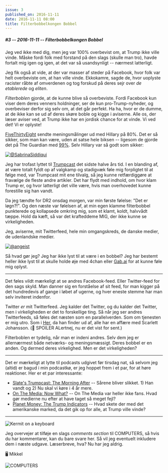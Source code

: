 ```yaml
---
issue: 3
published_on: 2016-11-11
date: 2016-11-11 08:00
title: Filterbobbelkongen Bobbel
---
```


##### #3 -- 2016-11-11 -- Filterbobbelkongen Bobbel

Jeg ved ikke med dig, men jeg var 100% overbevist om, at Trump ikke ville vinde. Måske fordi folk med forstand på den slags (skulle man tro), havde fortalt mig igen og igen, at det var så usandsynligt -- nærmest latterligt.

Jeg fik også at vide, at der var masser af steder på Facebook, hvor folk var helt overbeviste om, at han ville vinde. Ekkokamre, sagde de, hvor uoplyste racister råbte af omverdenen og tog forskud på deres sejr over _de etablerede_ og _eliten_.

_Filterboblen_ gjorde, at de kunne blive så overbeviste. Fordi Facebook kun viser dem deres venners holdninger, ser de kun pro-Trump-nyheder, og overbeviser derfor sig selv om, at det går perfekt. Ha ha, hvor er de dumme, at de ikke kan se ud af deres skøre boble og kigge i aviserne. Alle os, der læser aviser ved, at Trump ikke har en jordisk chance for at vinde. Vi ved det! Vi er oplyste!

[FiveThirtyEight](http://fivethirtyeight.com) sendte meningsmålinger ud med Hillary på 80%. Det er så sikker, som man kan være, uden at satse hele biksen -- ligesom de gjorde det på The Guardian med [99%][guardian]. Selv Hillary var så godt som sikker:

<a href='https://twitter.com/SabrinaSiddiqui/status/796445011218939904'><img src='https://s3.brnbw.com/Screen-Shot-2016-11-10-09-26-23-am4kw5iwpv.png' alt='@SabrinaSiddiqui' width={500} /></a>

Jeg har trofast lyttet til [Trumpcast][trumpcast] det sidste halve års tid. I en blanding af, at være totalt fyldt op af valgkamp og stadigvæk føle mig forpligtet til at følge med, var Trumpcast mit ene tilvalg, så jeg kunne retfærdiggøre at fravælge de fleste andre artikler. Det har flydt med indhold, om hvor klam Trump er, og hvor latterligt det ville være, hvis man overhovedet kunne forestille sig han vandt.

Da jeg tændte for DR2 onsdag morgen, var min første følelse: "Det er løgn?!". Og den næste var følelsen af, at min egen klamme filterbobbel punkterede og kollapsede omkring mig, som et klamt, koldt, halvvådt tæppe. Hold da kæft, så var det krafteddeme MIG, der ikke kunne se virkeligheden.

Jeg, aviserne, mit Twitterfeed, hele min omgangskreds, de danske medier, de udenlandske medier.

<a href='https://twitter.com/angeist/status/796443929789005824'><img src='https://s3.brnbw.com/Screen-Shot-2016-11-10-09-44-16-cNdyaoCNNi.png' alt='@angeist' width={500} /></a>

Så hvad gør jeg? Jeg har ikke lyst til at være i en bobbel? Jeg har bestemt heller ikke lyst til at skulle holde øje med 4chan eller [Gab.ai][gab] for at kunne føle mig oplyst.

---

Det føles vildt mærkeligt at se andres Facebook-feed. Eller Twitter-feed for den sags skyld. Man danner sig en forståelse af sit feed, for man kigger på det hundredevis af gange i løbet af ugerne, og hver eneste stemme har man selv inviteret indenfor.

Twitter _er_ mit Twitterfeed. Jeg kalder det Twitter, og du kalder det Twitter, men i virkeligheden er det to forskellige ting. Så når jeg ser andres Twitterfeeds, så føles det næsten som en parallelverden. Som om tjenesten er mig utro. Som i [Her][her], da han finder ud af, alle har en affære med Scarlett Johansson. (📯 SPOILER ALertnej, nu er det vist for sent.)

Filterboblen er tydelig, når man er indeni andres. Selv dem jeg er allernærmest både netværks- og meningsmæssigt. Deres bobbel er en anden. Og dermed deres virkelighed. Men er det virkeligheden?

---

Det er mærkeligt at lytte til podcasts udgivet før tirsdag nat, så selvom jeg (altid) er bagud i min podcastkø, er jeg hoppet frem i et par, for at høre reaktioner. Her er et par interessante:

- [Slate's Trumpcast: The Morning After](https://overcast.fm/+GPM8ydYtM) -- Sårene bliver slikket. 1) Han vandt og 2) Nu skal vi køre i 4 år mere.
- [On The Media: Now What?](https://overcast.fm/+FpphUw8) -- On The Media var heller ikke fans. Hvad gør medierne nu efter at have taget så meget fejl?
- [Planet Money: The Trump Indicators](https://overcast.fm/+BP58jq2M4) -- Hvad skete der med det amerikanske marked, da det gik op for alle, at Trump ville vinde?

---

<img src='https://s3.brnbw.com/kermit-on-a-keyboard-As9RWop85n.gif' alt='Kermit on a keyboard' width={350} />

Jeg overvejer at tilføje en slags _comments section_ til COMPUTERS, så hvis du har kommentarer, kan du bare svare her. Så vil jeg eventuelt inkludere dem i næste udgave. Læserbreve, hva? Nu har jeg aldrig.

🖥 Mikkel

<img src="https://s3.brnbw.com/COMPUTERS-512.jpg" alt="COMPUTERS" width={256} />

[guardian]: http://www.huffingtonpost.com/entry/polls-hillary-clinton-win_us_5821074ce4b0e80b02cc2a94
[trumpcast]: http://www.slate.com/articles/podcasts/trumpcast.html
[gab]: https://en.wikipedia.org/wiki/Gab_(social_network)
[her]: http://www.imdb.com/title/tt1798709/?ref_=fn_al_tt_1
